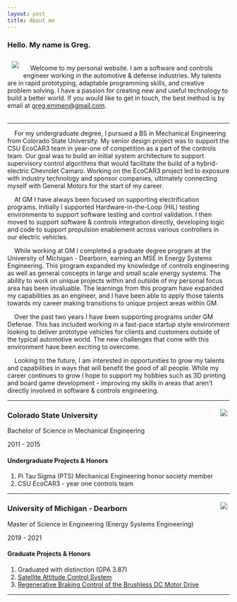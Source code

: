 ```yaml
---
layout: post
title: About me
---
```


### Hello. My name is Greg.

<img style="float:left; margin:10px;" src="/assets/img/ProfilePic.jpg"><br>
&nbsp;&nbsp;&nbsp;&nbsp;Welcome to my personal website. I am a software and controls engineer working in the automotive & defense industries. My talents are in rapid prototyping, adaptable programming skills, and creative problem solving. I have a passion for creating new and useful technology to build a better world. If you would like to get in touch, the best method is by email at <greg.emmen@gmail.com>.
<br><br>

***

&nbsp;&nbsp;&nbsp;&nbsp;For my undergraduate degree, I pursued a BS in Mechanical Engineering from Colorado State University. My senior design project was to support the CSU EcoCAR3 team in year-one of competition as a part of the controls team. Our goal was to build an initial system architecture to support supervisory control algorithms that would facilitate the build of a hybrid-electric Chevrolet Camaro. Working on the EcoCAR3 project led to exposure with industry technology and sponsor companies, ultimately connecting myself with General Motors for the start of my career.

&nbsp;&nbsp;&nbsp;&nbsp;At GM I have always been focused on supporting electrification programs. Initially I supported Hardware-in-the-Loop (HIL) testing environments to support software testing and control validation. I then moved to support software & controls integration directly, developing logic and code to support propulsion enablement across various controllers in our electric vehicles.

&nbsp;&nbsp;&nbsp;&nbsp;While working at GM I completed a graduate degree program at the University of Michigan - Dearborn, earning an MSE in Energy Systems Engineering. This program expanded my knowledge of controls engineering as well as general concepts in large and small scale energy systems. The ability to work on unique projects within and outside of my personal focus area has been invaluable. The learnings from this program have expanded my capabilities as an engineer, and I have been able to apply those talents towards my career making transitions to unique project areas within GM.

&nbsp;&nbsp;&nbsp;&nbsp;Over the past two years I have been supporting programs under GM Defense. This has included working in a fast-pace startup style environment looking to deliver prototype vehicles for clients and customers outside of the typical automotive world. The new challenges that come with this environment have been exciting to overcome.

&nbsp;&nbsp;&nbsp;&nbsp;Looking to the future, I am interested in opportunities to grow my talents and capabilities in ways that will benefit the good of all people. While my career continues to grow I hope to support my hobbies such as 3D printing and board game development - improving my skills in areas that aren't directly involved in software & controls engineering.

***

<img style="float:right; margin:5px;" src="/assets/img/csu.png">

### Colorado State University
Bachelor of Science in Mechanical Engineering

2011 - 2015

#### Undergraduate Projects & Honors
1. Pi Tau Sigma (PTS) Mechanical Engineering honor society member
2.  CSU EcoCAR3 - year one controls team

***

<img style="float:right; margin:5px;" src="/assets/img/um-dearborn.png">

### University of Michigan - Dearborn
Master of Science in Engineering (Energy Systems Engineering)

2019 - 2021

#### Graduate Projects & Honors
1. Graduated with distinction (GPA 3.87)
2. <a href="https://github.com/G-Emmen/G-Emmen.github.io/raw/main/docs/assets/pdf/SatelliteControl.pdf" target="_blank">Satellite Attitude Control System</a>
3. <a href="https://github.com/G-Emmen/G-Emmen.github.io/raw/main/docs/assets/pdf/RegenBrake.pdf" target="_blank">Regenerative Braking Control of the Brushless DC Motor Drive</a>

***
